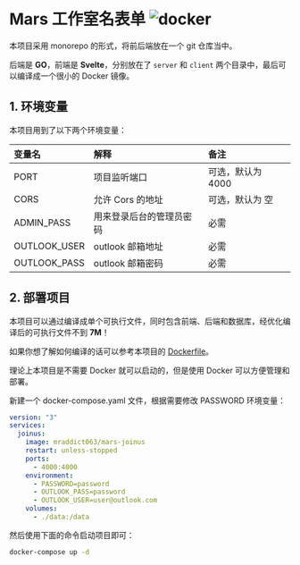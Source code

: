 # Mars 工作室名表单 ![docker](https://github.com/MR-Addict/stas-joinus/actions/workflows/docker.yml/badge.svg)

本项目采用 monorepo 的形式，将前后端放在一个 git 仓库当中。

后端是 **GO**，前端是 **Svelte**，分别放在了 `server` 和 `client` 两个目录中，最后可以编译成一个很小的 Docker 镜像。

## 1. 环境变量

本项目用到了以下两个环境变量：

| 变量名       | 解释                     | 备注              |
| :----------- | :----------------------- | :---------------- |
| PORT         | 项目监听端口             | 可选，默认为 4000 |
| CORS         | 允许 Cors 的地址         | 可选，默认为 空   |
| ADMIN_PASS   | 用来登录后台的管理员密码 | 必需              |
| OUTLOOK_USER | outlook 邮箱地址         | 必需              |
| OUTLOOK_PASS | outlook 邮箱密码         | 必需              |

## 2. 部署项目

本项目可以通过编译成单个可执行文件，同时包含前端、后端和数据库，经优化编译后的可执行文件不到 **7M**！

如果你想了解如何编译的话可以参考本项目的 [Dockerfile](Dockerfile)。

理论上本项目是不需要 Docker 就可以启动的，但是使用 Docker 可以方便管理和部署。

新建一个 docker-compose.yaml 文件，根据需要修改 PASSWORD 环境变量：

```yaml
version: "3"
services:
  joinus:
    image: mraddict063/mars-joinus
    restart: unless-stopped
    ports:
      - 4000:4000
    environment:
      - PASSWORD=password
      - OUTLOOK_PASS=password
      - OUTLOOK_USER=user@outlook.com
    volumes:
      - ./data:/data
```

然后使用下面的命令启动项目即可：

```sh
docker-compose up -d
```
